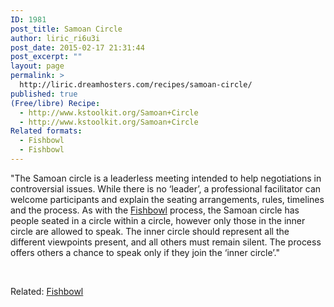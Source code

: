 ```yaml
---
ID: 1981
post_title: Samoan Circle
author: liric_ri6u3i
post_date: 2015-02-17 21:31:44
post_excerpt: ""
layout: page
permalink: >
  http://liric.dreamhosters.com/recipes/samoan-circle/
published: true
(Free/libre) Recipe:
  - http://www.kstoolkit.org/Samoan+Circle
  - http://www.kstoolkit.org/Samoan+Circle
Related formats:
  - Fishbowl
  - Fishbowl
---
```

"The Samoan circle is a leaderless meeting intended to help negotiations in controversial issues. While there is no ‘leader’, a professional facilitator can welcome participants and explain the seating arrangements, rules, timelines and the process. As with the <a class="wiki_link" href="http://www.kstoolkit.org/Fishbowl">Fishbowl</a> process, the Samoan circle has people seated in a circle within a circle, however only those in the inner circle are allowed to speak. The inner circle should represent all the different viewpoints present, and all others must remain silent. The process offers others a chance to speak only if they join the ‘inner circle’."

&nbsp;

Related: <a title="Fishbowl" href="http://www.co-creative-recipes.cc/recipes/fishbowl/">Fishbowl</a>